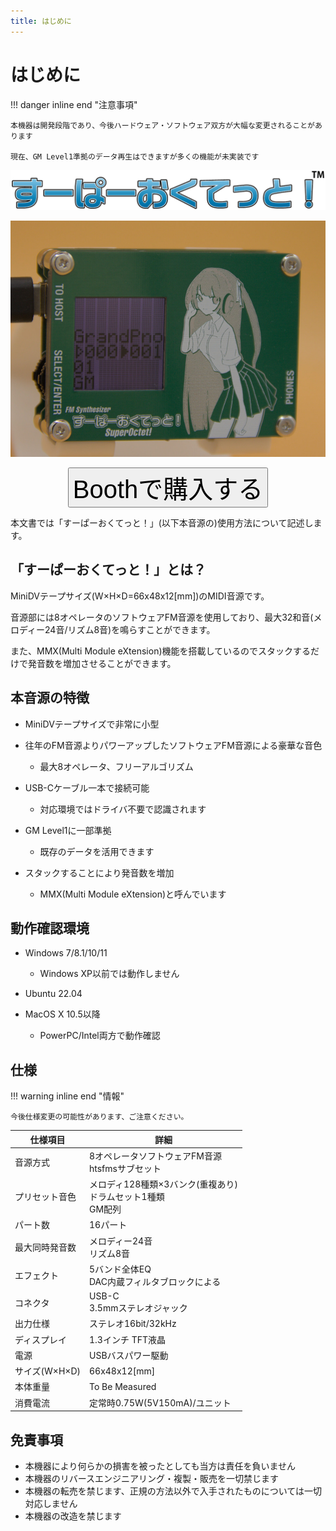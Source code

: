 ```yaml
---
title: はじめに
---
```


# はじめに

!!! danger inline end "注意事項"

    本機器は開発段階であり、今後ハードウェア・ソフトウェア双方が大幅な変更されることがあります

    現在、GM Level1準拠のデータ再生はできますが多くの機能が未実装です

![ロゴ](logo.png)

![すーぱーおくてっと！](top.jpg)

<button type="button" class="btn btn-danger" style="display:block;margin:auto" onclick="window.location.href='https://feng-elec.booth.pm/items/5573638'"><span style="font-size:40px;">Boothで購入する</span></button>

本文書では「すーぱーおくてっと！」(以下本音源の)使用方法について記述します。

## 「すーぱーおくてっと！」とは？

MiniDVテープサイズ(W×H×D=66x48x12[mm])のMIDI音源です。

音源部には8オペレータのソフトウェアFM音源を使用しており、最大32和音(メロディー24音/リズム8音)を鳴らすことができます。

また、MMX(Multi Module eXtension)機能を搭載しているのでスタックするだけで発音数を増加させることができます。

## 本音源の特徴

- MiniDVテープサイズで非常に小型

- 往年のFM音源よりパワーアップしたソフトウェアFM音源による豪華な音色
    - 最大8オペレータ、フリーアルゴリズム

- USB-Cケーブル一本で接続可能
    - 対応環境ではドライバ不要で認識されます

- GM Level1に一部準拠
    - 既存のデータを活用できます

- スタックすることにより発音数を増加
    - MMX(Multi Module eXtension)と呼んでいます

## 動作確認環境

- Windows 7/8.1/10/11
    - Windows XP以前では動作しません

- Ubuntu 22.04

- MacOS X 10.5以降
    - PowerPC/Intel両方で動作確認

## 仕様

!!! warning inline end "情報"

    今後仕様変更の可能性があります、ご注意ください。

|仕様項目      |詳細                                                            |
|--------------|----------------------------------------------------------------|
|音源方式      |8オペレータソフトウェアFM音源<br>htsfmsサブセット               |
|プリセット音色|メロディ128種類×3バンク(重複あり)<br>ドラムセット1種類<br>GM配列|
|パート数      |16パート                                                        |
|最大同時発音数|メロディー24音<br>リズム8音                                     |
|エフェクト    |5バンド全体EQ<br>DAC内蔵フィルタブロックによる                  |
|コネクタ      |USB-C<br>3.5mmステレオジャック                                  |
|出力仕様      |ステレオ16bit/32kHz                                             |
|ディスプレイ  |1.3インチ TFT液晶                                               |
|電源          |USBバスパワー駆動                                               |
|サイズ(W×H×D) |66x48x12[mm]                                                    |
|本体重量      |To Be Measured                                                  |
|消費電流      |定常時0.75W(5V150mA)/ユニット                                   |


## 免責事項

- 本機器により何らかの損害を被ったとしても当方は責任を負いません
- 本機器のリバースエンジニアリング・複製・販売を一切禁じます
- 本機器の転売を禁じます、正規の方法以外で入手されたものについては一切対応しません
- 本機器の改造を禁じます